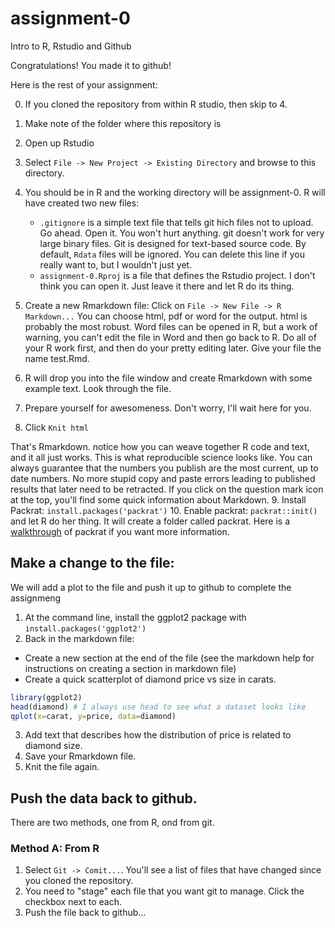 assignment-0
============

Intro to R, Rstudio and Github

Congratulations!  You made it to github!

Here is the rest of your assignment:

 0. If you cloned the repository from within R studio, then skip to 4.
 1. Make note of the folder where this repository is
 2. Open up Rstudio
 3. Select `File -> New Project -> Existing Directory` and browse to this directory.  
 4. You should be in R and the working directory will be assignment-0.  R will have created two new files:
    - `.gitignore` is a simple text file that tells git hich files not to upload.  Go ahead.  Open it.  You won't hurt anything.  git doesn't work for very large binary files.  Git is designed for text-based source code.  By default, `Rdata` files will be ignored. You can delete this line if you really want to, but I wouldn't just yet.
    - `assignment-0.Rproj` is a file that defines the Rstudio project.  I don't think you can open it.  Just leave it there and let R do its thing.


  5. Create a new Rmarkdown file: Click on `File -> New File -> R Markdown...`  You can choose html, pdf or word for the output.  html is probably the most robust.  Word files can be opened in R, but a work of warning, you can't edit the file in Word and then go back to R.  Do all of your R work first, and then do your pretty editing later.  Give your file the name test.Rmd.
  6. R will drop you into the file window and create Rmarkdown with some example text.  Look through the file.
  7. Prepare yourself for awesomeness.  Don't worry, I'll wait here for you.
  8. Click `Knit html`

  That's Rmarkdown.  notice how you can weave together R code and text, and it all just works.  This is what reproducible science looks like.  You can always guarantee that the numbers you publish are the most current, up to date numbers.  No more stupid copy and paste errors leading to published results that later need to be retracted. If you click on the question mark icon at the top, you'll find some quick information about Markdown.
 9. Install Packrat: `install.packages('packrat')`
 10. Enable packrat: `packrat::init()`  and let R do her thing.  It will create a folder called packrat.  Here is a [walkthrough](http://rstudio.github.io/packrat/walkthrough.html) of packrat if you want more information.

## Make a change to the file:
We will add a plot to the file and push it up to github to complete the assignmeng
 1. At the command line, install the ggplot2 package with `install.packages('ggplot2')`
 2. Back in the markdown file:
   - Create a new section at the end of the file (see the markdown help for instructions on creating a section in markdown file)
   - Create a quick scatterplot  of diamond price vs size in carats.
   ```r
   library(ggplot2)
   head(diamond) # I always use head to see what a dataset looks like
   qplot(x=carat, y=price, data=diamond)
   ```
 3. Add text that describes how the distribution of price is related to diamond size.
 4. Save your Rmarkdown file.
 5. Knit the file again.

## Push the data back to github.

There are two methods, one from R, ond from git.
### Method A: From R
 1. Select `Git -> Comit...`.  You'll see a list of files that have changed since you cloned the repository.  
 2. You need to "stage" each file that you want git to manage.  Click the checkbox next to each.
 3. Push the file back to github...
